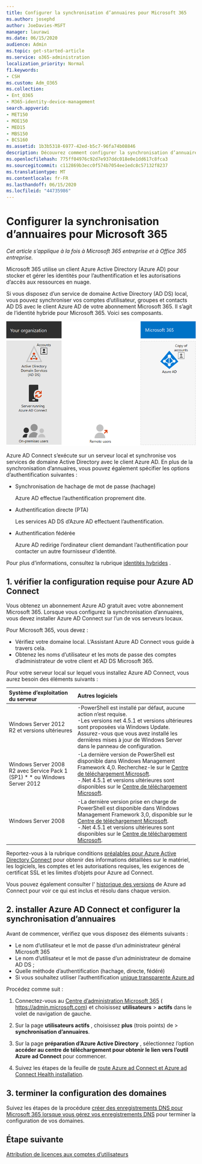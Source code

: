 ```yaml
---
title: Configurer la synchronisation d’annuaires pour Microsoft 365
ms.author: josephd
author: JoeDavies-MSFT
manager: laurawi
ms.date: 06/15/2020
audience: Admin
ms.topic: get-started-article
ms.service: o365-administration
localization_priority: Normal
f1.keywords:
- CSH
ms.custom: Adm_O365
ms.collection:
- Ent_O365
- M365-identity-device-management
search.appverid:
- MET150
- MOE150
- MED15
- MBS150
- BCS160
ms.assetid: 1b3b5318-6977-42ed-b5c7-96fa74b08846
description: Découvrez comment configurer la synchronisation d’annuaires entre Microsoft 365 et votre annuaire Active Directory local.
ms.openlocfilehash: 775ff04976c92d7e937ddc018e0e1dd617c8fca3
ms.sourcegitcommit: c112869b3ecc0f574b7054ee1edc8c57132f8237
ms.translationtype: MT
ms.contentlocale: fr-FR
ms.lasthandoff: 06/15/2020
ms.locfileid: "44735986"
---
```

# <a name="set-up-directory-synchronization-for-microsoft-365"></a>Configurer la synchronisation d’annuaires pour Microsoft 365

*Cet article s’applique à la fois à Microsoft 365 entreprise et à Office 365 entreprise.*

Microsoft 365 utilise un client Azure Active Directory (Azure AD) pour stocker et gérer les identités pour l’authentification et les autorisations d’accès aux ressources en nuage. 

Si vous disposez d’un service de domaine Active Directory (AD DS) local, vous pouvez synchroniser vos comptes d’utilisateur, groupes et contacts AD DS avec le client Azure AD de votre abonnement Microsoft 365. Il s’agit de l’identité hybride pour Microsoft 365. Voici ses composants.

![Composants de la synchronisation d’annuaires pour Microsoft 365](./media/about-office-365-identity/hybrid-identity.png)

Azure AD Connect s’exécute sur un serveur local et synchronise vos services de domaine Active Directory avec le client Azure AD. En plus de la synchronisation d’annuaires, vous pouvez également spécifier les options d’authentification suivantes :

- Synchronisation de hachage de mot de passe (hachage)

  Azure AD effectue l’authentification proprement dite.

- Authentification directe (PTA)

  Les services AD DS d’Azure AD effectuent l’authentification.

- Authentification fédérée

  Azure AD redirige l’ordinateur client demandant l’authentification pour contacter un autre fournisseur d’identité.

Pour plus d’informations, consultez la rubrique [identités hybrides](plan-for-directory-synchronization.md) .
  
## <a name="1-review-prerequisites-for-azure-ad-connect"></a>1. vérifier la configuration requise pour Azure AD Connect

Vous obtenez un abonnement Azure AD gratuit avec votre abonnement Microsoft 365. Lorsque vous configurez la synchronisation d’annuaires, vous devez installer Azure AD Connect sur l’un de vos serveurs locaux.
  
Pour Microsoft 365, vous devez :
  
- Vérifiez votre domaine local. L’Assistant Azure AD Connect vous guide à travers cela.
- Obtenez les noms d’utilisateur et les mots de passe des comptes d’administrateur de votre client et AD DS Microsoft 365.

Pour votre serveur local sur lequel vous installez Azure AD Connect, vous aurez besoin des éléments suivants :
  
|**Système d’exploitation du serveur**|**Autres logiciels**|
|:-----|:-----|
|Windows Server 2012 R2 et versions ultérieures | -PowerShell est installé par défaut, aucune action n’est requise.  <br> -Les versions net 4.5.1 et versions ultérieures sont proposées via Windows Update. Assurez-vous que vous avez installé les dernières mises à jour de Windows Server dans le panneau de configuration. |
|Windows Server 2008 R2 avec Service Pack 1 (SP1) * * ou Windows Server 2012 | -La dernière version de PowerShell est disponible dans Windows Management Framework 4,0. Recherchez-le sur le [Centre de téléchargement Microsoft](https://go.microsoft.com/fwlink/p/?LinkId=717996).  <br> -.Net 4.5.1 et versions ultérieures sont disponibles sur le [Centre de téléchargement Microsoft](https://go.microsoft.com/fwlink/p/?LinkId=717996). |
|Windows Server 2008 | -La dernière version prise en charge de PowerShell est disponible dans Windows Management Framework 3,0, disponible sur le [Centre de téléchargement Microsoft](https://go.microsoft.com/fwlink/p/?LinkId=717996).  <br> -.Net 4.5.1 et versions ultérieures sont disponibles sur le [Centre de téléchargement Microsoft](https://go.microsoft.com/fwlink/p/?LinkId=717996). |

Reportez-vous à la rubrique conditions [préalables pour Azure Active Directory Connect](https://docs.microsoft.com/azure/active-directory/hybrid/how-to-connect-install-prerequisites) pour obtenir des informations détaillées sur le matériel, les logiciels, les comptes et les autorisations requises, les exigences de certificat SSL et les limites d’objets pour Azure ad Connect.
  
Vous pouvez également consulter l' [historique des versions](https://docs.microsoft.com/azure/active-directory/hybrid/reference-connect-version-history) de Azure ad Connect pour voir ce qui est inclus et résolu dans chaque version.

## <a name="2-install-azure-ad-connect-and-configure-directory-synchronization"></a>2. installer Azure AD Connect et configurer la synchronisation d’annuaires

Avant de commencer, vérifiez que vous disposez des éléments suivants :

- Le nom d’utilisateur et le mot de passe d’un administrateur général Microsoft 365
- Le nom d’utilisateur et le mot de passe d’un administrateur de domaine AD DS ;
- Quelle méthode d’authentification (hachage, directe, fédéré)
- Si vous souhaitez utiliser l’authentification [unique transparente Azure ad](https://docs.microsoft.com/azure/active-directory/hybrid/how-to-connect-sso)

Procédez comme suit :

1. Connectez-vous au [Centre d’administration Microsoft 365](https://admin.microsoft.com) ( https://admin.microsoft.com) et choisissez **utilisateurs** \> **actifs** dans le volet de navigation de gauche.
2. Sur la page **utilisateurs actifs** , choisissez **plus** (trois points) de \> **synchronisation d’annuaires**.
  
3. Sur la page **préparation d’Azure Active Directory** , sélectionnez l’option **accéder au centre de téléchargement pour obtenir le lien vers l’outil Azure ad Connect** pour commencer. 
4. Suivez les étapes de la feuille de [route Azure ad Connect et Azure ad Connect Health installation](https://docs.microsoft.com/azure/active-directory/hybrid/how-to-connect-install-roadmap).

## <a name="3-finish-setting-up-domains"></a>3. terminer la configuration des domaines

Suivez les étapes de la procédure [créer des enregistrements DNS pour Microsoft 365 lorsque vous gérez vos enregistrements DNS](https://docs.microsoft.com/office365/admin/get-help-with-domains/create-dns-records-at-any-dns-hosting-provider) pour terminer la configuration de vos domaines.

## <a name="next-step"></a>Étape suivante

[Attribution de licences aux comptes d’utilisateurs](assign-licenses-to-user-accounts.md)
